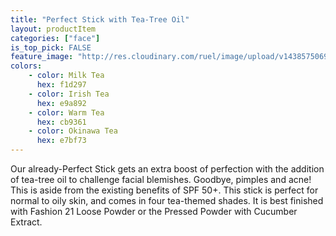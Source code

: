 ```yaml
---
title: "Perfect Stick with Tea-Tree Oil"
layout: productItem
categories: ["face"]
is_top_pick: FALSE
feature_image: "http://res.cloudinary.com/ruel/image/upload/v1438575069/fashion21/picture-4.jpg"
colors:
    - color: Milk Tea
      hex: f1d297
    - color: Irish Tea
      hex: e9a892
    - color: Warm Tea
      hex: cb9361
    - color: Okinawa Tea
      hex: e7bf73
---
```

Our already-Perfect Stick gets an extra boost of perfection with the addition of tea-tree oil to challenge facial blemishes. Goodbye, pimples and acne! This is aside from the existing benefits of SPF 50+. This stick is perfect for normal to oily skin, and comes in four tea-themed shades. It is best finished with Fashion 21 Loose Powder or the Pressed Powder with Cucumber Extract.
